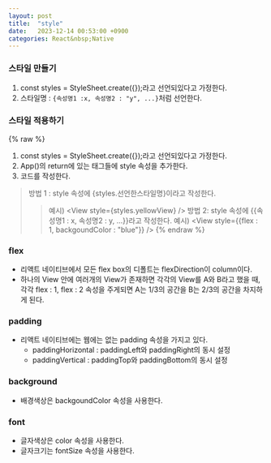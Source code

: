```yaml
---
layout: post
title:  "style"
date:   2023-12-14 00:53:00 +0900
categories: React&nbsp;Native
---
```


### 스타일 만들기

1. const styles  = StyleSheet.create({});라고 선언되있다고 가정한다.
2. 스타일명 : ```{속성명1 :x, 속성명2 : "y", ...}```처럼 선언한다.

### 스타일 적용하기

{% raw %}
1. const styles  = StyleSheet.create({});라고 선언되있다고 가정한다.
2. App()의 return에 있는 태그들에 style 속성을 추가한다.
3. 코드를 작성한다.
>방법 1 : style 속성에 {styles.선언한스타일명}이라고 작성한다.
>>예시) &lt;View style={styles.yellowView} />
>방법 2: style 속성에 {{속성명1 : x, 속성명2 : y, ...}}라고 작성한다.
>>예시) &lt;View style={{flex : 1, backgoundColor : "blue"}} />
{% endraw %}

### flex

- 리액트 네이티브에서 모든 flex box의 디폴트는 flexDirection이 column이다.
- 하나의 View 안에 여러개의 View가 존재하면 각각의 View를 A와 B라고 했을 때,  
각각 flex : 1, flex : 2 속성을 주게되면 A는 1/3의 공간을 B는 2/3의 공간을 차지하게 된다.

### padding

- 리액트 네이티브에는 웹에는 없는 padding 속성을 가지고 있다.
  - paddingHorizontal : paddingLeft와 paddingRight의 동시 설정
  - paddingVertical : paddingTop와 paddingBottom의 동시 설정

### background

- 배경색상은 backgoundColor 속성을 사용한다.

### font

- 글자색상은 color 속성을 사용한다.
- 글자크기는 fontSize 속성을 사용한다.